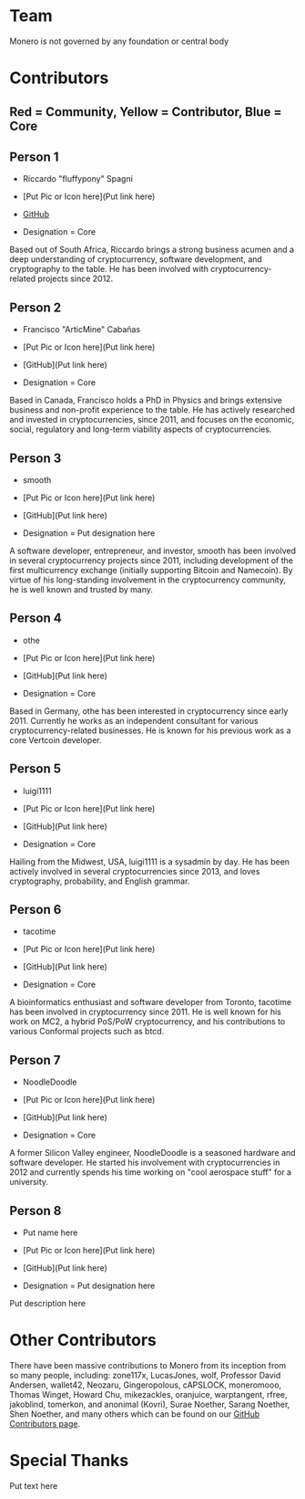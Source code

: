 # Team

Monero is not governed by any foundation or central body

# Contributors

## Red = Community, Yellow = Contributor, Blue = Core

## Person 1

* Riccardo "fluffypony" Spagni

* [Put Pic or Icon here](Put link here)

* [GitHub](https://github.com/fluffypony)

* Designation = Core

Based out of South Africa, Riccardo brings a strong business acumen and a deep understanding of cryptocurrency, software development, and cryptography to the table. He has been involved with cryptocurrency-related projects since 2012.

## Person 2

* Francisco "ArticMine" Cabañas

* [Put Pic or Icon here](Put link here)

* [GitHub](Put link here)

* Designation = Core

Based in Canada, Francisco holds a PhD in Physics and brings extensive business and non-profit experience to the table. He has actively researched and invested in cryptocurrencies, since 2011, and focuses on the economic, social, regulatory and long-term viability aspects of cryptocurrencies.

## Person 3

* smooth

* [Put Pic or Icon here](Put link here)

* [GitHub](Put link here)

* Designation = Put designation here

A software developer, entrepreneur, and investor, smooth has been involved in several cryptocurrency projects since 2011, including development of the first multicurrency exchange (initially supporting Bitcoin and Namecoin). By virtue of his long-standing involvement in the cryptocurrency community, he is well known and trusted by many.

## Person 4

* othe

* [Put Pic or Icon here](Put link here)

* [GitHub](Put link here)

* Designation = Core

Based in Germany, othe has been interested in cryptocurrency since early 2011. Currently he works as an independent consultant for various cryptocurrency-related businesses. He is known for his previous work as a core Vertcoin developer.

## Person 5

* luigi1111

* [Put Pic or Icon here](Put link here)

* [GitHub](Put link here)

* Designation = Core

Hailing from the Midwest, USA, luigi1111 is a sysadmin by day. He has been actively involved in several cryptocurrencies since 2013, and loves cryptography, probability, and English grammar.

## Person 6

* tacotime

* [Put Pic or Icon here](Put link here)

* [GitHub](Put link here)

* Designation = Core

A bioinformatics enthusiast and software developer from Toronto, tacotime has been involved in cryptocurrency since 2011. He is well known for his work on MC2, a hybrid PoS/PoW cryptocurrency, and his contributions to various Conformal projects such as btcd.

## Person 7

* NoodleDoodle

* [Put Pic or Icon here](Put link here)

* [GitHub](Put link here)

* Designation = Core

A former Silicon Valley engineer, NoodleDoodle is a seasoned hardware and software developer. He started his involvement with cryptocurrencies in 2012 and currently spends his time working on "cool aerospace stuff" for a university.

## Person 8

* Put name here

* [Put Pic or Icon here](Put link here)

* [GitHub](Put link here)

* Designation = Put designation here

Put description here

# Other Contributors

There have been massive contributions to Monero from its inception from so many people, including: zone117x, LucasJones, wolf, Professor David Andersen, wallet42, Neozaru, Gingeropolous, cAPSLOCK, moneromooo, Thomas Winget, Howard Chu, mikezackles, oranjuice, warptangent, rfree, jakoblind, tomerkon, and anonimal (Kovri), Surae Noether, Sarang Noether, Shen Noether, and many others which can be found on our [GitHub Contributors page](https://github.com/monero-project/bitmonero/graphs/contributors).

# Special Thanks

Put text here
